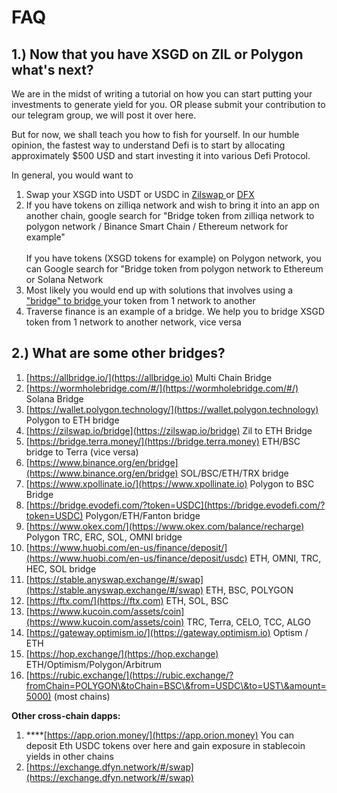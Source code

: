 # FAQ

## 1.) Now that you have XSGD on ZIL or Polygon what's next?

We are in the midst of writing a tutorial on how you can start putting your investments to generate yield for you. OR please submit your contribution to our telegram group, we will post it over here.

But for now, we shall teach you how to fish for yourself. In our humble opinion, the fastest way to understand Defi is to start by allocating approximately $500 USD and start investing it into various Defi Protocol.

In general, you would want to

1. Swap your XSGD into USDT or USDC in [Zilswap ](https://zilswap.io)or [DFX](https://dfx.finance)
2. If you have tokens on zilliqa network and wish to bring it into an app on another chain, google search for "Bridge token from zilliqa network to polygon network / Binance Smart Chain / Ethereum network for example"\
   \
   If you have tokens (XSGD tokens for example) on Polygon network, you can Google search for "Bridge token from polygon network to Ethereum or Solana Network
3. Most likely you would end up with solutions that involves using a ["bridge" to bridge ](https://autofarm.gitbook.io/autofarm-network/how-tos/bridge-assets)your token from 1 network to another
4. Traverse finance is an example of a bridge. We help you to bridge XSGD token from 1 network to another network, vice versa

## 2.) What are some other bridges?

1. [https://allbridge.io/](https://allbridge.io) Multi Chain Bridge
2. [https://wormholebridge.com/#/](https://wormholebridge.com/#/) Solana Bridge
3. [https://wallet.polygon.technology/](https://wallet.polygon.technology) Polygon to ETH bridge
4. [https://zilswap.io/bridge](https://zilswap.io/bridge) Zil to ETH Bridge
5. [https://bridge.terra.money/](https://bridge.terra.money) ETH/BSC bridge to Terra (vice versa)
6. [https://www.binance.org/en/bridge](https://www.binance.org/en/bridge) SOL/BSC/ETH/TRX bridge
7. [https://www.xpollinate.io/](https://www.xpollinate.io) Polygon to BSC Bridge
8. [https://bridge.evodefi.com/?token=USDC](https://bridge.evodefi.com/?token=USDC) Polygon/ETH/Fanton bridge
9. [https://www.okex.com/](https://www.okex.com/balance/recharge) Polygon TRC, ERC, SOL, OMNI bridge
10. [https://www.huobi.com/en-us/finance/deposit/](https://www.huobi.com/en-us/finance/deposit/usdc) ETH, OMNI, TRC, HEC, SOL bridge
11. [https://stable.anyswap.exchange/#/swap](https://stable.anyswap.exchange/#/swap) ETH, BSC, POLYGON
12. [https://ftx.com/](https://ftx.com) ETH, SOL, BSC
13. [https://www.kucoin.com/assets/coin](https://www.kucoin.com/assets/coin) TRC, Terra, CELO, TCC, ALGO
14. [https://gateway.optimism.io/](https://gateway.optimism.io) Optism / ETH
15. [https://hop.exchange/](https://hop.exchange) ETH/Optimism/Polygon/Arbitrum
16. [https://rubic.exchange/](https://rubic.exchange/?fromChain=POLYGON\&toChain=BSC\&from=USDC\&to=UST\&amount=5000) (most chains)

**Other cross-chain dapps:**

1. \*\*\*\*[https://app.orion.money/](https://app.orion.money) You can deposit Eth USDC tokens over here and gain exposure in stablecoin yields in other chains
2. [https://exchange.dfyn.network/#/swap](https://exchange.dfyn.network/#/swap)
